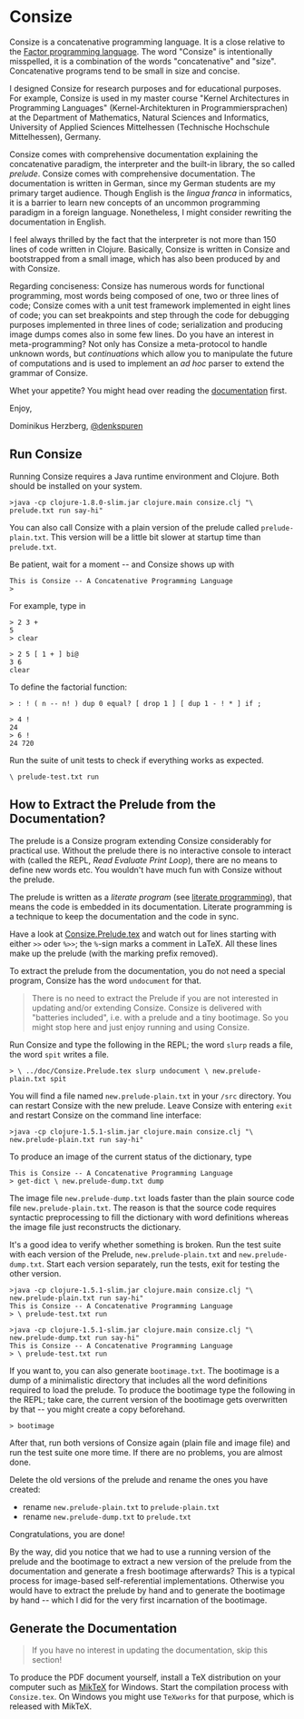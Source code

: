 # Consize

Consize is a concatenative programming language. It is a close relative to the [Factor programming language](https://factorcode.org/). The word "Consize" is intentionally misspelled, it is a combination of the words "concatenative" and "size". Concatenative programs tend to be small in size and concise. 

I designed Consize for research purposes and for educational purposes. For example, Consize is used in my master course "Kernel Architectures in Programming Languages" (Kernel-Architekturen in Programmiersprachen) at the Department of Mathematics, Natural Sciences and Informatics, University of Applied Sciences Mittelhessen (Technische Hochschule Mittelhessen), Germany.

Consize comes with comprehensive documentation explaining the concatenative paradigm, the interpreter and the built-in library, the so called _prelude_. Consize comes with comprehensive documentation. The documentation is written in German, since my German students are my primary target audience. Though English is the _lingua franca_ in informatics, it is a barrier to learn new concepts of an uncommon programming paradigm in a foreign language. Nonetheless, I might consider rewriting the documentation in English.

I feel always thrilled by the fact that the interpreter is not more than 150 lines of code written in Clojure. Basically, Consize is written in Consize and bootstrapped from a small image, which has also been produced by and with Consize.

Regarding conciseness: Consize has numerous words for functional programming, most words being composed of one, two or three lines of code; Consize comes with a unit test framework implemented in eight lines of code; you can set breakpoints and step through the code for debugging purposes implemented in three lines of code; serialization and producing image dumps comes also in some few lines. Do you have an interest in meta-programming? Not only has Consize a meta-protocol to handle unknown words, but _continuations_ which allow you to manipulate the future of computations and is used to implement an _ad hoc_ parser to extend the grammar of Consize.

Whet your appetite? You might head over reading the [documentation](/doc/Consize.pdf) first.

Enjoy,

Dominikus Herzberg, [@denkspuren](https://twitter.com/denkspuren)

## Run Consize

Running Consize requires a Java runtime environment and Clojure. Both should be installed on your system.

~~~
>java -cp clojure-1.8.0-slim.jar clojure.main consize.clj "\ prelude.txt run say-hi"
~~~

You can also call Consize with a plain version of the prelude called `prelude-plain.txt`. This version will be a little bit slower at startup time than `prelude.txt`.

Be patient, wait for a moment -- and Consize shows up with

~~~
This is Consize -- A Concatenative Programming Language
>
~~~

For example, type in

~~~
> 2 3 +
5
> clear

> 2 5 [ 1 + ] bi@
3 6
clear
~~~

To define the factorial function:

~~~
> : ! ( n -- n! ) dup 0 equal? [ drop 1 ] [ dup 1 - ! * ] if ;

> 4 !
24
> 6 !
24 720
~~~

Run the suite of unit tests to check if everything works as expected.

~~~
\ prelude-test.txt run
~~~

## How to Extract the Prelude from the Documentation?

The prelude is a Consize program extending Consize considerably for practical use. Without the prelude there is no interactive console to interact with (called the REPL, _Read Evaluate Print Loop_), there are no means to define new words etc. You wouldn't have much fun with Consize without the prelude.

The prelude is written as a _literate program_ (see [literate programming](https://en.wikipedia.org/wiki/Literate_programming)), that means the code is embedded in its documentation. Literate programming is a technique to keep the documentation and the code in sync.

Have a look at [Consize.Prelude.tex](/doc/Consize.Prelude.tex) and watch out for lines starting with either `>>` oder `%>>`; the `%`-sign marks a comment in LaTeX. All these lines make up the prelude (with the marking prefix removed).

To extract the prelude from the documentation, you do not need a special program, Consize has the word `undocument` for that.

> There is no need to extract the Prelude if you are not interested in updating and/or extending Consize. Consize is delivered with "batteries included", i.e. with a prelude and a tiny bootimage. So you might stop here and just enjoy running and using Consize.

Run Consize and type the following in the REPL; the word `slurp` reads a file, the word `spit` writes a file.

~~~
> \ ../doc/Consize.Prelude.tex slurp undocument \ new.prelude-plain.txt spit
~~~

You will find a file named `new.prelude-plain.txt` in your `/src` directory. You can restart Consize with the new prelude. Leave Consize with entering `exit` and restart Consize on the command line interface:

~~~
>java -cp clojure-1.5.1-slim.jar clojure.main consize.clj "\ new.prelude-plain.txt run say-hi"
~~~

To produce an image of the current status of the dictionary, type

~~~
This is Consize -- A Concatenative Programming Language
> get-dict \ new.prelude-dump.txt dump
~~~

The image file `new.prelude-dump.txt` loads faster than the plain source code file `new.prelude-plain.txt`. The reason is that the source code requires syntactic preprocessing to fill the dictionary with word definitions whereas the image file just reconstructs the dictionary.

It's a good idea to verify whether something is broken. Run the test suite with each version of the Prelude, `new.prelude-plain.txt` and `new.prelude-dump.txt`. Start each version separately, run the tests, exit for testing the other version.

~~~
>java -cp clojure-1.5.1-slim.jar clojure.main consize.clj "\ new.prelude-plain.txt run say-hi"
This is Consize -- A Concatenative Programming Language
> \ prelude-test.txt run
~~~

~~~
>java -cp clojure-1.5.1-slim.jar clojure.main consize.clj "\ new.prelude-dump.txt run say-hi"
This is Consize -- A Concatenative Programming Language
> \ prelude-test.txt run
~~~

If you want to, you can also generate `bootimage.txt`. The bootimage is a dump of a minimalistic directory that includes all the word definitions required to load the prelude. To produce the bootimage type the following in the REPL; take care, the current version of the bootimage gets overwritten by that -- you might create a copy beforehand.

~~~
> bootimage
~~~

After that, run both versions of Consize again (plain file and image file) and run the test suite one more time. If there are no problems, you are almost done.

Delete the old versions of the prelude and rename the ones you have created:

* rename `new.prelude-plain.txt` to `prelude-plain.txt`
* rename `new.prelude-dump.txt` to `prelude.txt`

Congratulations, you are done!

By the way, did you notice that we had to use a running version of the prelude and the bootimage to extract a new version of the prelude from the documentation and generate a fresh bootimage afterwards? This is a typical process for image-based self-referential implementations. Otherwise you would have to extract the prelude by hand and to generate the bootimage by hand -- which I did for the very first incarnation of the bootimage.

## Generate the Documentation

> If you have no interest in updating the documentation, skip this section!

To produce the PDF document yourself, install a TeX distribution on your computer such as [MikTeX](https://miktex.org/) for Windows. Start the compilation process with `Consize.tex`. On Windows you might use `TeXworks` for that purpose, which is released with MikTeX.

